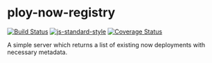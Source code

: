 # ploy-now-registry
<!-- VDOC.badges travis; standard; npm; coveralls -->
<!-- DON'T EDIT THIS SECTION (including comments), INSTEAD RE-RUN `vdoc` TO UPDATE -->
[![Build Status](https://api.travis-ci.com/vigour-io/ploy-now-registry.svg?token=fJNo9bBig39wYUNxDcuC)](https://travis-ci.com/vigour-io/ploy-now-registry)
[![js-standard-style](https://img.shields.io/badge/code%20style-standard-brightgreen.svg)](http://standardjs.com/)
[![Coverage Status](https://coveralls.io/repos/github/vigour-io/ploy-now-registry/badge.svg?branch=master&t=aeYVxf)](https://coveralls.io/github/vigour-io/ploy-now-registry?branch=master)
<!-- VDOC END -->

A simple server which returns a list of existing now deployments with necessary metadata.
